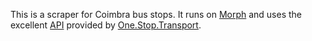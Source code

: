 This is a scraper for Coimbra bus stops. It runs on [Morph](https://morph.io) and uses the excellent [API](https://developer.ost.pt/api-explorer/) provided by [One.Stop.Transport](http://www.ost.pt).
